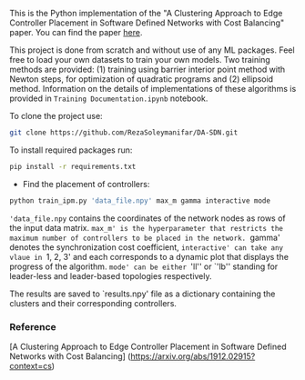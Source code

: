 This is the Python implementation of the 
"A Clustering Approach to Edge Controller Placement in Software Defined Networks with Cost Balancing" paper.
You can find the paper [here](https://arxiv.org/abs/1912.02915?context=cs).

This project is done from scratch and without use of any ML packages. Feel free to load your own datasets to train your own models. Two training methods are provided: (1) training using barrier interior point method with Newton steps, for optimization of quadratic programs and (2) ellipsoid method. Information on the details of implementations of these algorithms is provided in `Training Documentation.ipynb` notebook.

To clone the project use:
```bash
git clone https://github.com/RezaSoleymanifar/DA-SDN.git
```

To install required packages run:

```bash
pip install -r requirements.txt
```

- Find the placement of controllers:

```bash
python train_ipm.py 'data_file.npy' max_m gamma interactive mode
```

`'data_file.npy` contains the coordinates of the network nodes as rows of the input data matrix. `max_m' is the hyperparameter
that restricts the maximum number of controllers to be placed in the network.
`gamma' denotes the synchronization cost coefficient, `interactive' can take any
vlaue in `1, 2, 3' and each corresponds to a dynamic plot that displays the progress of the algorithm.
`mode' can be either `'ll'' or `'lb'' standing for leader-less and leader-based topologies respectively.

The results are saved to `results.npy' file as a dictionary containing the clusters and their corresponding controllers.

### Reference

[A Clustering Approach to Edge Controller Placement in Software Defined Networks with Cost Balancing]
(https://arxiv.org/abs/1912.02915?context=cs)
